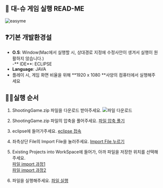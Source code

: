 ## 🙌 대-슈 게임 실행 READ-ME
![easyme](/assets/readme/cartoon.png)   

## ❓기본 개발환경설
- **O.S**: Window(Mac에서 실행할 시, 상대경로 지정에 수정사안이 생겨서 실행이 원활하지 않습니다.)  
-** IDE**: ECLIPSE
- **Language**: JAVA
- 플레이 시, 게임 화면 비율을 위해 **1920 x 1080 **사양의 컴퓨터에서 실행해주세요   


## 🙋‍♀️실행 순서 
1. ShootingGame.zip 파일을 다운로드 받아주세요.
![파일 다운로드](https://ibb.co/kKh2PFC)   

2. ShootingGame.zip 파일의 압축을 풀어주세요.
[파일 압축 풀기](https://ibb.co/ysbprfP)   

3. eclipse에 들어가주세요.
[eclipse 접속](https://ibb.co/gyMrSwq)   

4. 좌측상단 File의 Import File을 눌러주세요.
[Import File 누르기](https://ibb.co/27hzJcz)   
 
5. Existing Projects into WorkSpace에 들어가, 아까 파일을 저장한 위치를 선택해주세요.  
[파일 import 과정1](https://ibb.co/2j9NwBH)   
[파일 import 과정2](https://ibb.co/3df0h3C)   

6. 파일을 실행해주세요.
[파일 실행](https://ibb.co/ZHnM0fw)   

